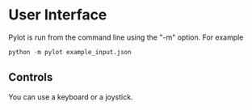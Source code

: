 # User Interface
Pylot is run from the command line using the "-m" option. For example

```python
python -m pylot example_input.json
```

## Controls
You can use a keyboard or a joystick.